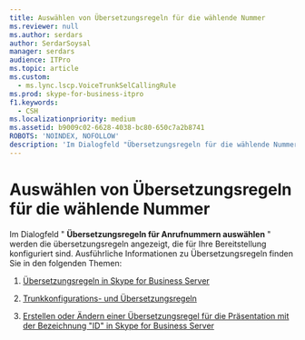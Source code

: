 ```yaml
---
title: Auswählen von Übersetzungsregeln für die wählende Nummer
ms.reviewer: null
ms.author: serdars
author: SerdarSoysal
manager: serdars
audience: ITPro
ms.topic: article
ms.custom:
  - ms.lync.lscp.VoiceTrunkSelCallingRule
ms.prod: skype-for-business-itpro
f1.keywords:
  - CSH
ms.localizationpriority: medium
ms.assetid: b9009c02-6628-4038-bc80-650c7a2b8741
ROBOTS: 'NOINDEX, NOFOLLOW'
description: 'Im Dialogfeld "Übersetzungsregeln für die wählende Nummer auswählen" werden die Übersetzungsregeln angezeigt, die für die Bereitstellung konfiguriert sind. Ausführliche Informationen zu Übersetzungsregeln finden Sie in den folgenden Themen:'
---
```


# <a name="select-calling-number-rules-translation"></a>Auswählen von Übersetzungsregeln für die wählende Nummer

Im Dialogfeld " **Übersetzungsregeln für Anrufnummern auswählen** " werden die übersetzungsregeln angezeigt, die für Ihre Bereitstellung konfiguriert sind. Ausführliche Informationen zu Übersetzungsregeln finden Sie in den folgenden Themen:

1. [Übersetzungsregeln in Skype for Business Server](../../../plan-your-deployment/enterprise-voice-solution/translation-rules.md)

2. [Trunkkonfigurations- und Übersetzungsregeln](/previous-versions/office/lync-server-2013/lync-server-2013-configuring-trunks)

3. [Erstellen oder Ändern einer Übersetzungsregel für die Präsentation mit der Bezeichnung "ID" in Skype for Business Server](../../../deploy/deploy-enterprise-voice/called-id-presentation-rules.md)